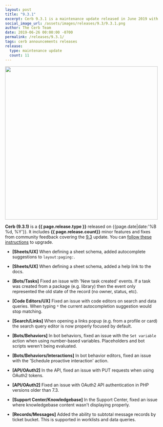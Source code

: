 ```yaml
---
layout: post
title: "9.3.1"
excerpt: Cerb 9.3.1 is a maintenance update released in June 2019 with 11 minor features and fixes from community feedback.
social_image_url: /assets/images/releases/9.3/9.3.1.png
author: The Cerb Team
date: 2019-06-26 00:00:00 -0700
permalink: /releases/9.3.1/
tags: cerb announcements releases
release:
  type: maintenance update
  count: 11
---
```


<div class="cerb-screenshot">
<img src="{{page.social_image_url}}" class="screenshot" width="500">
</div>

**Cerb (9.3.1)** is a **{{ page.release.type }}** released on {{page.date|date:'%B %d, %Y'}}. It includes **{{ page.release.count}}** minor features and fixes from community feedback covering the [9.3](/releases/9.3/) update.  You can [follow these instructions](/docs/upgrading/) to upgrade.

* **[Sheets/UX]** When defining a sheet schema, added autocomplete suggestions to `layout:paging:`.

* **[Sheets/UX]** When defining a sheet schema, added a help link to the docs.

* **[Bots/Tasks]** Fixed an issue with 'New task created' events. If a task was created from a package (e.g. library) then the event only represented the old state of the record (no owner, status, etc).

* **[Code Editors/UX]** Fixed an issue with code editors on search and data queries. When typing `*` the current autocompletion suggestion would stop matching.

* **[Search/Links]** When opening a links popup (e.g. from a profile or card) the search query editor is now properly focused by default.

* **[Bots/Behaviors]** In bot behaviors, fixed an issue with the `Set variable` action when using number-based variables. Placeholders and bot scripts weren't being evaluated.

* **[Bots/Behaviors/Interactions]** In bot behavior editors, fixed an issue with the 'Schedule proactive interaction' action.

* **[API/OAuth2]** In the API, fixed an issue with PUT requests when using OAuth2 tokens.

* **[API/OAuth2]** Fixed an issue with OAuth2 API authentication in PHP versions older than 7.3.

* **[Support Center/Knowledgebase]** In the Support Center, fixed an issue where knowledgebase content wasn't displaying properly.

* **[Records/Messages]** Added the ability to subtotal message records by ticket bucket. This is supported in worklists and data queries.

